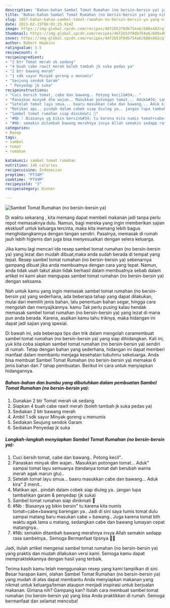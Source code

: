 ```yaml
---
description: "Bahan-bahan Sambel Tomat Rumahan (no bersin-bersin ya) yang nikmat Untuk Jualan"
title: "Bahan-bahan Sambel Tomat Rumahan (no bersin-bersin ya) yang nikmat Untuk Jualan"
slug: 1057-bahan-bahan-sambel-tomat-rumahan-no-bersin-bersin-ya-yang-nikmat-untuk-jualan
date: 2021-02-15T06:01:25.914Z
image: https://img-global.cpcdn.com/recipes/46f2b53f8db754a6/680x482cq70/sambel-tomat-rumahan-no-bersin-bersin-ya-foto-resep-utama.jpg
thumbnail: https://img-global.cpcdn.com/recipes/46f2b53f8db754a6/680x482cq70/sambel-tomat-rumahan-no-bersin-bersin-ya-foto-resep-utama.jpg
cover: https://img-global.cpcdn.com/recipes/46f2b53f8db754a6/680x482cq70/sambel-tomat-rumahan-no-bersin-bersin-ya-foto-resep-utama.jpg
author: Robert Hopkins
ratingvalue: 3.5
reviewcount: 4
recipeingredient:
- "2 btr Tomat merah uk sedang"
- "4 buah cabe rawit merah boleh tambah jk suka pedas ya"
- "2 btr bawang merah"
- "1 sdk sayur Minyak goreng u menumis"
- "Seujung sendok Garam"
- " Penyedap jk suka"
recipeinstructions:
- "Cuci bersih tomat, cabe dan bawang.. Potong kecil&#34;.."
- "Panaskan minyak dlm wajan.. Masukkan potongan tomat... Aduk&#34; sampai tomat layu semuanya (tandanya tomat dah berubah warna merah agak marun gtu).."
- "Setelah tomat layu smua... baaru masukkan cabe dan bawang... Aduk kira&#34; 2 menit.."
- "Matikan api.. pindah dalam cobek siap diuleg ya.. jangan lupa tambahkan garam &amp; penyedap (jk suka)"
- "Sambel tomat rumahan siap dinikmati 🍲"
- "#Nb : Biasanya yg bikin bersin&#34; tu karena kita numis tomat+cabe+bawang barengan ya.. Jadi di sini saya tumis tomat dulu sampai matang baru masukan cabe + bawang.. Juga karena tomat bth waktu agak lama u matang, sedangkan cabe dan bawang lumayan cepat matangnya.."
- "#Nb: semakin ditambah bawang merahnya insya Allah semakin sedapp rasa sambelnya.. Semoga Bermanfaat tipsnya 🌷🌸"
categories:
- Resep
tags:
- sambel
- tomat
- rumahan

katakunci: sambel tomat rumahan 
nutrition: 146 calories
recipecuisine: Indonesian
preptime: "PT34M"
cooktime: "PT49M"
recipeyield: "3"
recipecategory: Dinner

---
```



![Sambel Tomat Rumahan (no bersin-bersin ya)](https://img-global.cpcdn.com/recipes/46f2b53f8db754a6/680x482cq70/sambel-tomat-rumahan-no-bersin-bersin-ya-foto-resep-utama.jpg)

Di waktu  sekarang , kita memang dapat membeli makanan jadi tanpa perlu repot memasaknya dulu. Namun, bagi mereka yang ingin memberikan sajian eksklusif untuk keluarga tercinta, maka kita memang lebih bagus menghidangkannya dengan tangan sendiri. Pasalnya, memasak di rumah jauh lebih higienis dan juga bisa menyesuaikan dengan selera keluarga.

Jika kamu lagi mencari ide resep sambel tomat rumahan (no bersin-bersin ya) yang lezat dan mudah dibuat,maka anda sudah berada di tempat yang tepat. Resep sambel tomat rumahan (no bersin-bersin ya)  sebenarnya gampang dibuat jika anda membuatnya dengan cara yang tepat. Namun, anda tidak usah takut akan tidak berhasil dalam membuatnya 
sebab dalam artikel ini kami akan mengupas sambel tomat rumahan (no bersin-bersin ya) dengan seksama.  



Nah untuk kamu yang ingin memasak sambel tomat rumahan (no bersin-bersin ya) yang sederhana, ada beberapa tahap yang dapat dilakukan, mulai dari memilih jenis bahan, lalu penentuan bahan segar, hingga cara mengolah dan menyajikannya. kamu Tak perlu pusing kalau hendak memasak sambel tomat rumahan (no bersin-bersin ya) yang lezat di mana pun anda berada. Karena, asalkan kamu  tahu triknya, maka hidangan ini dapat jadi sajian yang spesial.

Di bawah ini, ada beberapa tips dan trik dalam mengolah caramembuat sambel tomat rumahan (no bersin-bersin ya) yang siap dihidangkan. Kali ini, yuk kita coba siapkan sambel tomat rumahan (no bersin-bersin ya) sendiri di rumah. Tetap dengan bahan yang sederhana, hidangan ini dapat memberi manfaat dalam membantu menjaga kesehatan tubuhmu sekeluarga. Anda bisa membuat Sambel Tomat Rumahan (no bersin-bersin ya) memakai 6 jenis bahan dan 7 tahap pembuatan. Berikut ini cara untuk menyiapkan hidangannya.

<!--inarticleads1-->

##### Bahan-bahan dan bumbu yang dibutuhkan dalam pembuatan Sambel Tomat Rumahan (no bersin-bersin ya):

1. Gunakan 2 btr Tomat merah uk sedang
1. Siapkan 4 buah cabe rawit merah (boleh tambah jk suka pedas ya)
1. Sediakan 2 btr bawang merah
1. Ambil 1 sdk sayur Minyak goreng u menumis
1. Sediakan Seujung sendok Garam
1. Sediakan  Penyedap jk suka




<!--inarticleads2-->

##### Langkah-langkah menyiapkan Sambel Tomat Rumahan (no bersin-bersin ya):

1. Cuci bersih tomat, cabe dan bawang.. Potong kecil&#34;..
1. Panaskan minyak dlm wajan.. Masukkan potongan tomat... Aduk&#34; sampai tomat layu semuanya (tandanya tomat dah berubah warna merah agak marun gtu)..
1. Setelah tomat layu smua... baaru masukkan cabe dan bawang... Aduk kira&#34; 2 menit..
1. Matikan api.. pindah dalam cobek siap diuleg ya.. jangan lupa tambahkan garam &amp; penyedap (jk suka)
1. Sambel tomat rumahan siap dinikmati 🍲
1. #Nb : Biasanya yg bikin bersin&#34; tu karena kita numis tomat+cabe+bawang barengan ya.. Jadi di sini saya tumis tomat dulu sampai matang baru masukan cabe + bawang.. Juga karena tomat bth waktu agak lama u matang, sedangkan cabe dan bawang lumayan cepat matangnya..
1. #Nb: semakin ditambah bawang merahnya insya Allah semakin sedapp rasa sambelnya.. Semoga Bermanfaat tipsnya 🌷🌸




Jadi, itulah artikel mengenai  sambel tomat rumahan (no bersin-bersin ya)  yang praktis dan mudah dilakukan versi kami. Semoga kamu dapat mempraktekkannya dengan hasil yang terbaik. 

Terima kasih kamu telah menggunakan resep yang kami tampilkan di sini. Besar harapan kami, olahan  Sambel Tomat Rumahan (no bersin-bersin ya) yang mudah di atas dapat membantu Anda menyiapkan makanan yang nikmat untuk keluarga/teman ataupun menjadi inspirasi untuk berjualan makanan. Gimana nih? Gampang kan? Itulah cara membuat sambel tomat rumahan (no bersin-bersin ya) yang bisa Anda praktikkan di rumah. Semoga bermanfaat dan selamat mencoba!

